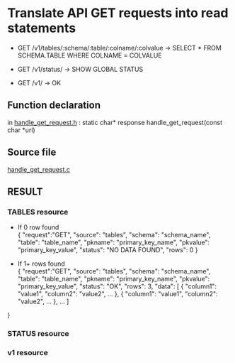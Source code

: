 # Translate API GET requests into read statements  
  
* GET /v1/tables/:schema/:table/:colname/:colvalue → SELECT * FROM SCHEMA.TABLE WHERE COLNAME = COLVALUE

* GET /v1/status/                                  → SHOW GLOBAL STATUS
  
* GET /v1/                                         → OK

## Function declaration

in [handle_get_request.h]() : static char* response handle_get_request(const char *url)  

## Source file

[handle_get_request.c]()

## RESULT  

### TABLES resource

* If 0 row found  
{
  "request":"GET",
  "source": "tables",
  "schema": "schema_name",
  "table": "table_name",
  "pkname": "primary_key_name",
  "pkvalue": "primary_key_value",
  "status": "NO DATA FOUND",
  "rows": 0
}

* If 1+ rows found  
{
  "request":"GET",
  "source": "tables",
  "schema": "schema_name",
  "table": "table_name",
  "pkname": "primary_key_name",
  "pkvalue": "primary_key_value",
  "status": "OK",
  "rows": 3,
  "data": [
    {
      "column1": "value1",
      "column2": "value2",
      ...
    },
    {
      "column1": "value1",
      "column2": "value2",
      ...
    },
    ...
  ]

}
### STATUS resource

### v1 resource
